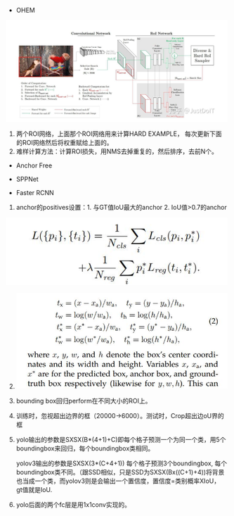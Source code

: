 * OHEM

![pic](images/OHEM.jpg)

1. 两个ROI网络，上面那个ROI网络用来计算HARD EXAMPLE， 每次更新下面的ROI网络然后将权重赋给上面的。
2. 难样计算方法：计算ROI损失，用NMS去掉重复的，然后排序，去前N个。

* Anchor Free

* SPPNet



* Faster RCNN

1. anchor的positives设置：1. 与GT值IoU最大的anchor 2. IoU值>0.7的anchor

![pic](images/rpn_loss.jpg)

2. ![pic](images/parameter.jpg)

3. bounding box回归perform在不同大小的ROI上。

4. 训练时，忽视超出边界的框（20000->6000）。测试时，Crop超出边oU界的框

5. yolo输出的参数是SXSX(B*(4+1)+C)即每个格子预测一个为同一个类，用5个boundingbox来回归，每个boundingbox类相同。

   yolov3输出的参数是SXSX(3*(C+4+1)) 每个格子预测3个boundingbox, 每个boundingbox类不同。（跟SSD相似，只是SSD为SXSX(Bx((C+1)+4))将背景也当成一个类，而yolov3则是会输出一个置信度，置信度=类别概率XIoU， gt值就是IoU.

6. yolo后面的两个fc层是用1x1conv实现的。

